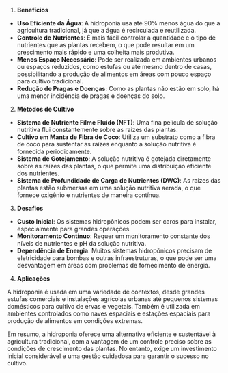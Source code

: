 

 1. **Benefícios**

- **Uso Eficiente da Água**: A hidroponia usa até 90% menos água do que a agricultura tradicional, já que a água é recirculada e reutilizada.
- **Controle de Nutrientes**: É mais fácil controlar a quantidade e o tipo de nutrientes que as plantas recebem, o que pode resultar em um crescimento mais rápido e uma colheita mais produtiva.
- **Menos Espaço Necessário**: Pode ser realizada em ambientes urbanos ou espaços reduzidos, como estufas ou até mesmo dentro de casas, possibilitando a produção de alimentos em áreas com pouco espaço para cultivo tradicional.
- **Redução de Pragas e Doenças**: Como as plantas não estão em solo, há uma menor incidência de pragas e doenças do solo.

 2. **Métodos de Cultivo**

- **Sistema de Nutriente Filme Fluido (NFT)**: Uma fina película de solução nutritiva flui constantemente sobre as raízes das plantas.
- **Cultivo em Manta de Fibra de Coco**: Utiliza um substrato como a fibra de coco para sustentar as raízes enquanto a solução nutritiva é fornecida periodicamente.
- **Sistema de Gotejamento**: A solução nutritiva é gotejada diretamente sobre as raízes das plantas, o que permite uma distribuição eficiente dos nutrientes.
- **Sistema de Profundidade de Carga de Nutrientes (DWC)**: As raízes das plantas estão submersas em uma solução nutritiva aerada, o que fornece oxigênio e nutrientes de maneira contínua.

 3. **Desafios**

- **Custo Inicial**: Os sistemas hidropônicos podem ser caros para instalar, especialmente para grandes operações.
- **Monitoramento Contínuo**: Requer um monitoramento constante dos níveis de nutrientes e pH da solução nutritiva.
- **Dependência de Energia**: Muitos sistemas hidropônicos precisam de eletricidade para bombas e outras infraestruturas, o que pode ser uma desvantagem em áreas com problemas de fornecimento de energia.

 4. **Aplicações**

A hidroponia é usada em uma variedade de contextos, desde grandes estufas comerciais e instalações agrícolas urbanas até pequenos sistemas domésticos para cultivo de ervas e vegetais. Também é utilizada em ambientes controlados como naves espaciais e estações espaciais para produção de alimentos em condições extremas.

Em resumo, a hidroponia oferece uma alternativa eficiente e sustentável à agricultura tradicional, com a vantagem de um controle preciso sobre as condições de crescimento das plantas. No entanto, exige um investimento inicial considerável e uma gestão cuidadosa para garantir o sucesso no cultivo.
